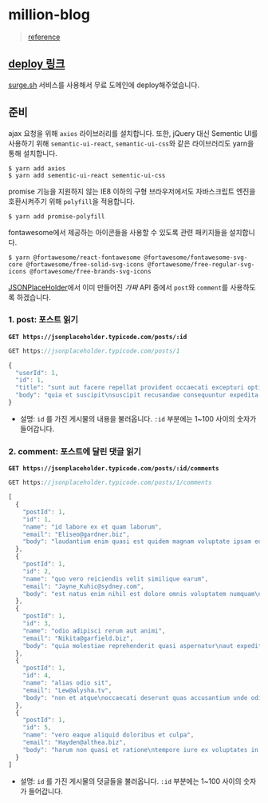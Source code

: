 # million-blog
> [reference](https://velopert.com/2597)

## [deploy 링크](lemon-ipsum.surge.sh)
[surge.sh](https://surge.sh/) 서비스를 사용해서 무료 도메인에 deploy해주었습니다.

## 준비
ajax 요청을 위해 `axios` 라이브러리를 설치합니다. 또한, jQuery 대신 Sementic UI를 사용하기 위해 `semantic-ui-react`, `semantic-ui-css`와 같은 라이브러리도 yarn을 통해 설치합니다.
```
$ yarn add axios
$ yarn add sementic-ui-react sementic-ui-css
```

promise 기능을 지원하지 않는 IE8 이하의 구형 브라우저에서도 자바스크립트 엔진을 호환시켜주기 위해 `polyfill`을 적용합니다.
```
$ yarn add promise-polyfill
```

fontawesome에서 제공하는 아이콘들을 사용할 수 있도록 관련 패키지들을 설치합니다.
```
$ yarn @fortawesome/react-fontawesome @fortawesome/fontawesome-svg-core @fortawesome/free-solid-svg-icons @fortawesome/free-regular-svg-icons @fortawesome/free-brands-svg-icons
```

[JSONPlaceHolder](https://jsonplaceholder.typicode.com/)에서 이미 만들어진 *가짜* API 중에서 `post`와 `comment`를 사용하도록 하겠습니다.

### 1. post: 포스트 읽기
**`GET https://jsonplaceholder.typicode.com/posts/:id`**
```javascript
GET https://jsonplaceholder.typicode.com/posts/1

{
  "userId": 1,
  "id": 1,
  "title": "sunt aut facere repellat provident occaecati excepturi optio reprehenderit",
  "body": "quia et suscipit\nsuscipit recusandae consequuntur expedita et cum\nreprehenderit molestiae ut ut quas totam\nnostrum rerum est autem sunt rem eveniet architecto"
}
```
- 설명: `id` 를 가진 게시물의 내용을 불러옵니다. `:id` 부분에는 1~100 사이의 숫자가 들어갑니다.

### 2. comment: 포스트에 달린 댓글 읽기
**`GET https://jsonplaceholder.typicode.com/posts/:id/comments`**
```javascript
GET https://jsonplaceholder.typicode.com/posts/1/comments

[
  {
    "postId": 1,
    "id": 1,
    "name": "id labore ex et quam laborum",
    "email": "Eliseo@gardner.biz",
    "body": "laudantium enim quasi est quidem magnam voluptate ipsam eos\ntempora quo necessitatibus\ndolor quam autem quasi\nreiciendis et nam sapiente accusantium"
  },
  {
    "postId": 1,
    "id": 2,
    "name": "quo vero reiciendis velit similique earum",
    "email": "Jayne_Kuhic@sydney.com",
    "body": "est natus enim nihil est dolore omnis voluptatem numquam\net omnis occaecati quod ullam at\nvoluptatem error expedita pariatur\nnihil sint nostrum voluptatem reiciendis et"
  },
  {
    "postId": 1,
    "id": 3,
    "name": "odio adipisci rerum aut animi",
    "email": "Nikita@garfield.biz",
    "body": "quia molestiae reprehenderit quasi aspernatur\naut expedita occaecati aliquam eveniet laudantium\nomnis quibusdam delectus saepe quia accusamus maiores nam est\ncum et ducimus et vero voluptates excepturi deleniti ratione"
  },
  {
    "postId": 1,
    "id": 4,
    "name": "alias odio sit",
    "email": "Lew@alysha.tv",
    "body": "non et atque\noccaecati deserunt quas accusantium unde odit nobis qui voluptatem\nquia voluptas consequuntur itaque dolor\net qui rerum deleniti ut occaecati"
  },
  {
    "postId": 1,
    "id": 5,
    "name": "vero eaque aliquid doloribus et culpa",
    "email": "Hayden@althea.biz",
    "body": "harum non quasi et ratione\ntempore iure ex voluptates in ratione\nharum architecto fugit inventore cupiditate\nvoluptates magni quo et"
  }
]
```
- 설명: `id` 를 가진 게시물의 덧글들을 불러옵니다. `:id` 부분에는 1~100 사이의 숫자가 들어갑니다.
